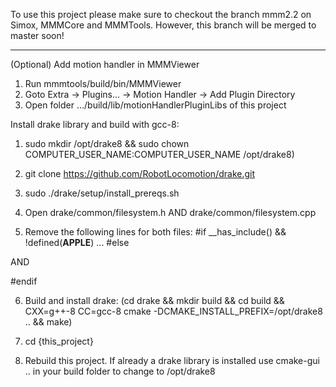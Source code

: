 
To use this project please make sure to checkout the branch mmm2.2 on Simox, MMMCore and MMMTools. However, this branch will be merged to master soon!


___________________________________________

(Optional) Add motion handler in MMMViewer

1. Run mmmtools/build/bin/MMMViewer
2. Goto Extra -> Plugins... -> Motion Handler -> Add Plugin Directory
3. Open folder .../build/lib/motionHandlerPluginLibs of this project






Install drake library and build with gcc-8:

1. sudo mkdir /opt/drake8 && sudo chown COMPUTER_USER_NAME:COMPUTER_USER_NAME /opt/drake8)

2. git clone https://github.com/RobotLocomotion/drake.git

3. sudo ./drake/setup/install_prereqs.sh

4. Open drake/common/filesystem.h AND drake/common/filesystem.cpp

5. Remove the following lines for both files:
#if __has_include(<filesystem>) && !defined(__APPLE__)
...
#else

AND

#endif

6. Build and install drake:
(cd drake && mkdir build && cd build && CXX=g++-8 CC=gcc-8 cmake -DCMAKE_INSTALL_PREFIX=/opt/drake8 .. && make)

7. cd {this_project}

8. Rebuild this project. If already a drake library is installed use cmake-gui .. in your build folder to change to /opt/drake8


